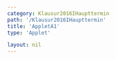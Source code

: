 ```yaml
---
category: Klausur2016IHaupttermin
path: '/Klausur2016IHaupttermin'
title: 'AppletA1'
type: 'Applet'

layout: nil
---
```

<link type="text/css" href="https://cdnjs.cloudflare.com/ajax/libs/jsxgraph/0.99.6/jsxgraph.css"><link rel="stylesheet" type="text/css" href="//cdnjs.cloudflare.com/ajax/libs/jsxgraph/0.99.7/jsxgraph.css" />
<div id="0bda97f0-45bc-4afd-9a97-3e47ae40269b" class="jxgbox" style="width:500px; height:500px">
<script type="text/javascript">
    (function() {
var board = JXG.JSXGraph.initBoard('0bda97f0-45bc-4afd-9a97-3e47ae40269b
', {
                boundingbox: [-7, 6, 5, -4],
                axis: true
            });

var f = function(x){return (10/((x + 3)*(x+3))) - 2.5;};
var GF = board.create('functiongraph', [f,
-7, 5], {name: 'f_1', withLabel: true}
);

var GF_vis = board.create('functiongraph', [f,
-1, 5], {visible: false}
);

var glider = board.create('glider', [GF], {name: 'A', color: 'orange'});

var f2 = function(x) {
return (-4/((x+3)*(x+3)))+1;
};

var GF2 = board.create('functiongraph',  [f2, -7, 5], {strokeColor: 'red', name: 'f_2' , withLabel:true,  fontColor: 'red'});

var M = board.create('point', [function() {return glider.X();}, function() {return f2(glider.X());}], {name: 'M'});

var C = board.create('point', [function() {return M.X() * 2 - glider.X();}, function() {return 2 * M.Y() - glider.Y();}], {name: 'C', trace: true});

var B = board.create('point', [function() {return M.X() - 2;}, function() {return M.Y();}], {name: 'B'});

var D = board.create('point', [function() {return M.X() + 2;}, function() {return M.Y();}], {name: 'D'});


var AB = board.create('segment', [glider, B], {strokeColor: 'green', strokeWidth:5});
var BC = board.create('segment', [B, C], {strokeColor: 'green', strokeWidth:5});
var CD = board.create('segment', [C, D], {strokeColor: 'green', strokeWidth:5});
var DA = board.create('segment', [D, glider], {strokeColor: 'green', strokeWidth:5});
var BD = board.create('segment', [B, D], {strokeColor: 'gray', strokeWidth: 3});
var AC = board.create('segment', [glider, C], {strokeColor: 'gray', strokeWidth: 3});


var l1 = board.create('text', [function(){ return 0.5 * (B.X() + M.X());}, function() {return M.Y() + 0.15;}, '2']);
var l2 = board.create('text', [function(){ return 0.5 * (D.X() + M.X());}, function() {return M.Y() + 0.15;}, '2']);




var coords = board.create('text', [0.2, 5.6, function(){return 'A(' +JXG.toFixed(glider.X(), 2) + ', ' + JXG.toFixed(glider.Y(), 2) + ')';}], {fixed: true, color: 'orange', fontsize: 18});

var getAC = function(){
	return Math.abs(glider.Y())+ 	Math.abs(C.Y());
}

var lAC = board.create('text', [0.2, 5, function() {return 'Länge von AC: ' + JXG.toFixed(getAC(), 2)}], {fixed: true, fontsize: 18, color: 'gray'});

var area = board.create('text', [0.2, 4.4, function() {return 'Flächeninhalt: ' + JXG.toFixed(getAC() * 4, 2)}], {fixed: true, fontsize: 18, color: 'green'});     })()
  </script>
  </div>
